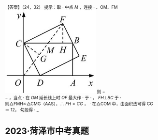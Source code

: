 【答案】（24，32）
提示：取 $\cdot$ 中点 $M$ ，连接 $\cdot$ 、OM、FM
![](<../../qs_image_DB/专题2-3_八种隐圆类最值问题，圆来如此简单（解析版）/da697ba06442fa2d76ad5d5781788890fc2ea1dc26e5a2b1ff2ef7834df0708f.jpg>)
则 $-$   
$-$ ，当点 $\cdot$ 在 $O M$ 延长线上时 $O F$ 最大作 $\cdot$ 于 $\cdot$ ， $F H \bot B C$ 于 $\cdot$   
则△FMH≌△CMG（AAS），∴ $F H { = } C G$ ， $\cdot$ 在△COM 中，由面积法可得 CG＝ 12， 勾股得 $\cdot$ $\_$
# 2023·菏泽市中考真题
